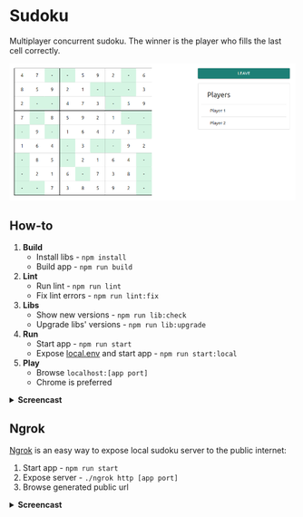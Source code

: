 # Sudoku

Multiplayer concurrent sudoku. The winner is the player who fills the last cell correctly.

![](asset/sudoku.png)

## How-to
1. **Build**
    * Install libs - `npm install`
    * Build app - `npm run build`
2. **Lint**
    * Run lint - `npm run lint`
    * Fix lint errors - `npm run lint:fix`
3. **Libs**
    * Show new versions - `npm run lib:check`
    * Upgrade libs' versions - `npm run lib:upgrade`
4. **Run**  
    * Start app - `npm run start`
    * Expose [local.env](env/local.env) and start app - `npm run start:local`
5. **Play**  
    * Browse `localhost:[app port]`
    * Chrome is preferred

<details>
  <summary>
    <b>Screencast</b>
  </summary>
    <br>
    <img src="./asset/how-to-screencast.gif">
</details>

## Ngrok

[Ngrok](https://ngrok.com/) is an easy way to expose local sudoku server to the public internet:

1. Start app - `npm run start`
2. Expose server - `./ngrok http [app port]`
3. Browse generated public url

<details>
  <summary>
    <b>Screencast</b>
  </summary>
    <br>
    <img src="./asset/ngrok-screencast.gif">
</details>
